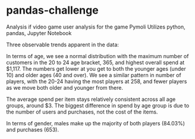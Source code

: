 # pandas-challenge
Analysis if video game user analysis for the game Pymoli
Utilizes python, pandas, Jupyter Notebook

Three observable trends apparent in the data:

In terms of age, we see a normal distribution with the maximum number of customers in the 20 to 24 age bracket, 365, and highest overall spend at $1,117. The numbers get lower at you get to both the younger ages (under 10) and older ages (40 and over). We see a similar pattern in number of players, with the 20-24 having the most players at 258, and fewer players as we move both older and younger from there.

The average spend per item stays relatively consistent across all age groups, around $3. The biggest difference in spend by age group is due to the number of users and purchases, not the cost of the items.

In terms of gender, males make up the majority of both players (84.03%) and purchases (653).
